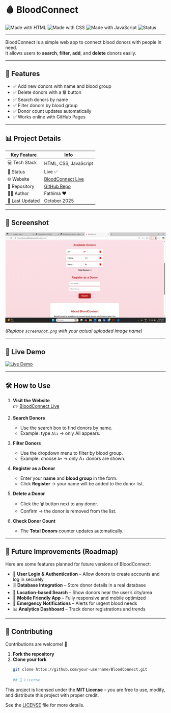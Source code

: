 # 🩸 BloodConnect  

![Made with HTML](https://img.shields.io/badge/Made%20with-HTML-orange?style=for-the-badge&logo=html5)
![Made with CSS](https://img.shields.io/badge/Made%20with-CSS-blue?style=for-the-badge&logo=css3)
![Made with JavaScript](https://img.shields.io/badge/Made%20with-JavaScript-yellow?style=for-the-badge&logo=javascript)
![Status](https://img.shields.io/badge/Status-Live-brightgreen?style=for-the-badge)

---

BloodConnect is a simple web app to connect blood donors with people in need.  
It allows users to **search**, **filter**, **add**, and **delete** donors easily.  

---

## 🚀 Features
- ✅ Add new donors with name and blood group  
- ✅ Delete donors with a 🗑️ button  
- ✅ Search donors by name  
- ✅ Filter donors by blood group  
- ✅ Donor count updates automatically  
- ✅ Works online with GitHub Pages  

---

## 📊 Project Details  

| Key Feature      | Info                                    |
|------------------|-----------------------------------------|
| 💻 Tech Stack    | HTML, CSS, JavaScript                   |
| 🚀 Status        | Live ✅                                 |
| 🌐 Website       | [BloodConnect Live](https://fathima2069.github.io/BloodConnect/) |
| 📂 Repository    | [GitHub Repo](https://github.com/fathima2069/BloodConnect) |
| 👩‍💻 Author       | Fathima ❤️                             |
| 📅 Last Updated  | October 2025                            |

---

## 📸 Screenshot  

![BloodConnect Screenshot](screenshot.png)  

*(Replace `screenshot.png` with your actual uploaded image name)*  

---

## 🔗 Live Demo  

[![Live Demo](https://img.shields.io/badge/View%20Live%20Demo-Click%20Here-brightgreen?style=for-the-badge&logo=github)](https://fathima2069.github.io/BloodConnect/)

---

## 🛠️ How to Use  

1. **Visit the Website**  
   👉 [BloodConnect Live](https://fathima2069.github.io/BloodConnect/)  

2. **Search Donors**  
   - Use the search box to find donors by name.  
   - Example: type `Ali` → only Ali appears.  

3. **Filter Donors**  
   - Use the dropdown menu to filter by blood group.  
   - Example: choose `A+` → only A+ donors are shown.  

4. **Register as a Donor**  
   - Enter your **name** and **blood group** in the form.  
   - Click **Register** → your name will be added to the donor list.  

5. **Delete a Donor**  
   - Click the 🗑️ button next to any donor.  
   - Confirm → the donor is removed from the list.  

6. **Check Donor Count**  
   - The **Total Donors** counter updates automatically.  

---

## 🔮 Future Improvements (Roadmap)  

Here are some features planned for future versions of BloodConnect:  

- 🔐 **User Login & Authentication** – Allow donors to create accounts and log in securely  
- 🗄️ **Database Integration** – Store donor details in a real database  
- 📍 **Location-based Search** – Show donors near the user’s city/area  
- 📲 **Mobile Friendly App** – Fully responsive and mobile optimized  
- 📢 **Emergency Notifications** – Alerts for urgent blood needs  
- 📊 **Analytics Dashboard** – Track donor registrations and trends  

---

## 🤝 Contributing  

Contributions are welcome! 🎉  

1. **Fork the repository**  
2. **Clone your fork**  
   ```bash
   git clone https://github.com/your-username/BloodConnect.git

   ## 📜 License

This project is licensed under the **MIT License** – you are free to use, modify, and distribute this project with proper credit.  

See the [LICENSE](LICENSE) file for more details.

